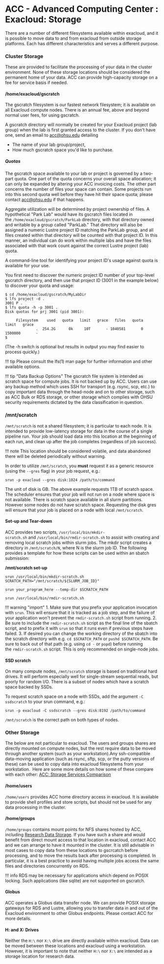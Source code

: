 ACC - Advanced Computing Center : Exacloud: Storage
===================================================

There are a number of different filesystems available within exacloud, and it is possible to move data to and from exacloud from outside storage platforms. Each has different characteristics and serves a different purpose.

### Cluster Storage

These are provided to facilitate the processing of your data in the cluster environment. None of these storage locations should be considered the permanent home of your data. ACC can provide high-capacity storage on a fee for service basis if needed.

#### /home/exacloud/gscratch


The gscratch filesystem is our fastest network filesystem; it is available on all Exacloud compute nodes. There is an annual fee, above and beyond normal user fees, for using gscratch.

A gscratch directory will normally be created for your Exacloud project (lab group) when the lab is first granted access to the cluster. If you don't have one, send an email to [acc@ohsu.edu](mailto:acc@ohsu.edu) detailing

* The name of your lab group/project,
* How much gscratch space you'd like to purchase.

##### Quotas

The gscratch space available to your lab or project is governed by a two-part quota. One part of the quota concerns your overall space allocation; it can only be expanded by altering your ACC invoicing costs. The other part concerns the number of files your space can contain. Some projects run into this second quota well before they have hit their space quota; please contact [acc@ohsu.edu](mailto:acc@ohsu.edu) if that happens.

Aggregate utilization will be determined by project ownership of files. A hypothetical "Park Lab" would have its gscratch files located in the `/home/exacloud/gscratch/ParkLab` directory, with that directory owned and writable by a group called "ParkLab." That directory will also be assigned a numeric Lustre project ID matching the ParkLab group, and all files created within that directory will be counted with that project ID. In this manner, an individual can do work within multiple labs and have the files associated with that work count against the correct Lustre project (lab) quota.

A command-line tool for identifying your project ID's usage against quota is available for your use.

You first need to discover the numeric project ID number of your top-level gscratch directory, and then use that project ID (3001 in the example below) to discover your quota and usage:

```
$ cd /home/exacloud/gscratch/MyLabDir
$ lfs project -d .
3001 P .
$ lfs quota -h -p 3001 .
Disk quotas for prj 3001 (pid 3001):
     
     Filesystem    used   quota   limit   grace   files   quota   limit   grace
              .  254.2G      0k     10T       - 1040581       0 1500000       -
$
```
(The -h switch is optional but results in output you may find easier to process quickly.)

!!! tip
    Please consult the lfs(1) man page for further information and other available options.

!!! tip "Data Backup Options"
    The gscratch file system is intended as scratch space for compute jobs. It is not backed up by ACC. Users can use any backup method which uses SSH for transport (e.g. rsync, scp, etc.) to copy important data through the head-node and on to other storage, such as ACC Bulk or RDS storage, or other storage which complies with OHSU security requirements dictated by the data classification in question.

### /mnt/scratch

`/mnt/scratch` is not a shared filesystem; it is particular to each node. It is intended to provide low-latency storage for data in the course of a single pipeline run. Your job should load data into this location at the beginning of each run, and clean up after the job completes (regardless of job success).

!!! note
    This location should be considered volatile, and data abandoned there will be deleted periodically without warning.


In order to utilize `/mnt/scratch`, you **must** request it as a generic resource (using the `--gres` flag) in your job request, e.g.:

```
srun -p exacloud --gres disk:1024 /path/to/command

```

The unit of disk is GB. The above example requests 1TB of scratch space. The scheduler ensures that your job will not run on a node where space is not available. There is scratch space available in all slurm partitions. However some nodes do not have scratch space. Requesting the disk gres will ensure that your job is placed on a node with local `/mnt/scratch`.

#### Set-up and Tear-down

ACC provides two scripts, `/usr/local/bin/mkdir-scratch.sh` and `/usr/local/bin/rmdir-scratch.sh` to assist with creating and removing local scratch jobs within slurm jobs. The mkdir script creates a directory in `/mnt/scratch/N`, where N is the slurm job ID. The following provides a template for how these scripts can be used within an sbatch submission:


**/mnt/scratch set-up**

```
srun /usr/local/bin/mkdir-scratch.sh
SCRATCH_PATH="/mnt/scratch/${SLURM_JOB_ID}"

srun your_program_here --temp-dir $SCRATCH_PATH

srun /usr/local/bin/rmdir-scratch.sh
```

!!! warning "import"
    1.  Make sure that you prefix your application invocation with `srun`. This will ensure that it is tracked as a job step, and the failure of your application won't prevent the `rmdir-scratch.sh` script from running.
    2.  Be sure to include the `rmdir-scratch.sh` script as the final line of the sbatch script, and to prefix it with `srun` so that it runs even if   previous steps have failed.
    3.  If desired you can change the working directory of the sbatch into the scratch directory with e.g. `cd $SCRATCH_PATH` or `pushd $SCRATCH_PATH`. Be sure to back out of that path (e.g. using `cd -` or `popd`) before running the `rmdir-scratch.sh` script. This is only recommended on single-node jobs.

#### SSD scratch

On many compute nodes, `/mnt/scratch` storage is based on traditional hard drives. It will perform especially well for single-stream sequential reads, but poorly for random I/O. There is a subset of nodes which have a scratch space backed by SSDs.

To request scratch space on a node with SSDs, add the argument `-C ssdscratch` to your srun command, e.g.:

```
srun -p exacloud -C ssdscratch --gres disk:8192 /path/to/command

```

`/mnt/scratch` is the correct path on both types of nodes.

### Other Storage


The below are not particular to exacloud. The users and groups shares are directly mounted on compute nodes, but the rest require data to be moved through another system (such as your workstation).Any ssh-compatible data-moving application (such as rsync, sftp, scp, or the putty versions of these) can be used to copy data into exacloud filesystems from your workstation.  Here are some more details on how some of these compare with each other: [ACC: Storage Services Comparison](https://wiki.ohsu.edu/display/ACC/ACC%3A+Storage+Services+Comparison)

#### /home/users


`/home/users` provides ACC home directory access in exacloud. It is available to provide shell profiles and store scripts, but should not be used for any data processing in the cluster.

#### /home/groups


`/home/groups` contains mount points for NFS shares hosted by ACC, including [Research Data Storage](https://www.ohsu.edu/advanced-computing-center/acc-and-research-data-storage-rds). If you have such a share and would benefit from direct mount access to that location in exacloud, contact ACC and we can arrange to have it mounted in the cluster. It is still advisable in most cases to copy data from these locations to gscrcatch before processing, and to move the results back after processing is completed. In particular, it is a best practice to avoid having multiple jobs access the same files and directories concurrently on RDS.

!!! info
    RDS may be necessary for applications which depend on POSIX locking. Such applications (like sqlite) are not supported on gscratch.

#### Globus

ACC operates a Globus data transfer node. We can provide POSIX storage gateways for RDS and Lustre, allowing you to transfer data in and out of the Exacloud environment to other Globus endpoints. Please contact ACC for more details.

#### H: and X: Drives

Neither the `H:\` nor `X:\` drive are directly available within exacloud. Data can be moved between these locations and exacloud using a workstation. However, it is important to note that neither `H:\` nor `X:\` are intended as a storage location for research data.